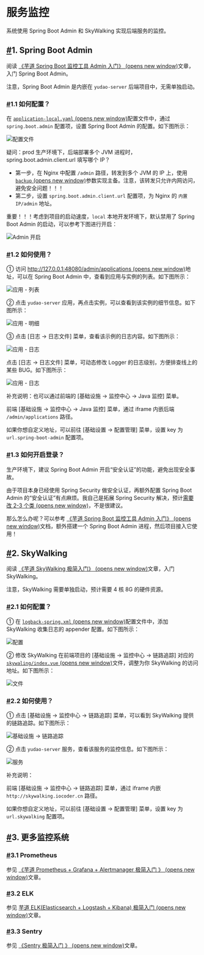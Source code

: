 # 服务监控

系统使用 Spring Boot Admin 和 SkyWalking 实现后端服务的监控。

## [#](https://doc.iocoder.cn/server-monitor/#_1-spring-boot-admin)1. Spring Boot Admin

阅读 [《芋道 Spring Boot 监控工具 Admin 入门》 (opens new window)](https://www.iocoder.cn/Spring-Boot/Admin/?yudao)文章，入门 Spring Boot Admin。

注意，Spring Boot Admin 是内嵌在 `yudao-server` 后端项目中，无需单独启动。

### [#](https://doc.iocoder.cn/server-monitor/#_1-1-如何配置)1.1 如何配置？

在 [`application-local.yaml` (opens new window)](https://github.com/YunaiV/ruoyi-vue-pro/blob/master/yudao-server/src/main/resources/application-local.yaml#L136-L146)配置文件中，通过 `spring.boot.admin` 配置项，设置 Spring Boot Admin 的配置。如下图所示：

![ 配置文件](https://doc.iocoder.cn/img/%E6%9C%8D%E5%8A%A1%E7%9B%91%E6%8E%A7/01.png)

疑问：prod 生产环境下，后端部署多个 JVM 进程时，spring.boot.admin.client.url 填写哪个 IP？

- 第一步，在 Nginx 中配置 `/admin` 路径，转发到多个 JVM 的 IP 上，使用 [`backup` (opens new window)](https://blog.csdn.net/bolg_hero/article/details/73382117)参数实现主备。注意，该转发只允许内网访问，避免安全问题！！！
- 第二步，设置 `spring.boot.admin.client.url` 配置项，为 Nginx 的 `内置 IP/admin` 地址。

重要！！！考虑到项目的启动速度，`local` 本地开发环境下，默认禁用了 Spring Boot Admin 的启动，可以参考下图进行开启：

![Admin 开启](https://doc.iocoder.cn/img/%E6%9C%8D%E5%8A%A1%E7%9B%91%E6%8E%A7/Admin%E5%BC%80%E5%90%AF.png)

### [#](https://doc.iocoder.cn/server-monitor/#_1-2-如何使用)1.2 如何使用？

① 访问 [http://127.0.0.1:48080/admin/applications (opens new window)](http://127.0.0.1:48080/admin/applications)地址，可以在 Spring Boot Admin 中，查看到应用与实例的列表。如下图所示：

![应用 - 列表](https://doc.iocoder.cn/img/%E6%9C%8D%E5%8A%A1%E7%9B%91%E6%8E%A7/02.png)

② 点击 `yudao-server` 应用，再点击实例，可以查看到该实例的细节信息。如下图所示：

![应用 - 明细](https://doc.iocoder.cn/img/%E6%9C%8D%E5%8A%A1%E7%9B%91%E6%8E%A7/03.png)

③ 点击 [日志 -> 日志文件] 菜单，查看该示例的日志内容。如下图所示：

![应用 - 日志](https://doc.iocoder.cn/img/%E6%9C%8D%E5%8A%A1%E7%9B%91%E6%8E%A7/04.png)

点击 [日志 -> 日志文件] 菜单，可动态修改 Logger 的日志级别，方便排查线上的某些 BUG。如下图所示：

![应用 - 日志](https://doc.iocoder.cn/img/%E6%9C%8D%E5%8A%A1%E7%9B%91%E6%8E%A7/05.png)

补充说明：也可以通过前端的 [基础设施 -> 监控中心 -> Java 监控] 菜单。

前端 [基础设施 -> 监控中心 -> Java 监控] 菜单，通过 iframe 内嵌后端 `/admin/applications` 路径。

如果你想自定义地址，可以前往 [基础设置 -> 配置管理] 菜单，设置 key 为 `url.spring-boot-admin` 配置项。

### [#](https://doc.iocoder.cn/server-monitor/#_1-3-如何开启登录)1.3 如何开启登录？

生产环境下，建议 Spring Boot Admin 开启“安全认证”的功能，避免出现安全事故。

由于项目本身已经使用 Spring Security 做安全认证，再额外配置 Spring Boot Admin 的“安全认证”有点麻烦。我自己是拓展 Spring Security 解决，预计[需要改 2-3 个类 (opens new window)](https://yunai1024.notion.site/druid-admin-9d856cf606a74e5e9f07438b03b0142b?pvs=4)，不是很建议。

那么怎么办呢？可以参考 [《芋道 Spring Boot 监控工具 Admin 入门》 (opens new window)](https://www.iocoder.cn/Spring-Boot/Admin/)文档，额外搭建一个 Spring Boot Admin 进程，然后项目接入它使用！

## [#](https://doc.iocoder.cn/server-monitor/#_2-skywalking)2. SkyWalking

阅读 [《芋道 SkyWalking 极简入门》 (opens new window)](https://www.iocoder.cn/SkyWalking/install/?yudao)文章，入门 SkyWalking。

注意，SkyWalking 需要单独启动，预计需要 4 核 8G 的硬件资源。

### [#](https://doc.iocoder.cn/server-monitor/#_2-1-如何配置)2.1 如何配置？

① 在 [`logback-spring.xml` (opens new window)](https://github.com/YunaiV/ruoyi-vue-pro/blob/master/yudao-server/src/main/resources/logback-spring.xml)配置文件中，添加 SkyWalking 收集日志的 appender 配置。如下图所示：

![ 配置](https://doc.iocoder.cn/img/%E6%9C%8D%E5%8A%A1%E7%9B%91%E6%8E%A7/10.png)

② 修改 SkyWalking 在前端项目的 [基础设施 -> 监控中心 -> 链路追踪] 对应的 [`skywaling/index.vue` (opens new window)](https://github.com/yudaocode/yudao-ui-admin-vue2/blob/master/src/views/infra/skywalking/index.vue#L11)文件，调整为你 SkyWalking 的访问地址。如下图所示：

![ 文件](https://doc.iocoder.cn/img/%E6%9C%8D%E5%8A%A1%E7%9B%91%E6%8E%A7/11.png)

### [#](https://doc.iocoder.cn/server-monitor/#_2-2-如何使用)2.2 如何使用？

① 点击 [基础设施 -> 监控中心 -> 链路追踪] 菜单，可以看到 SkyWalking 提供的链路追踪。如下图所示：

![基础设施 -> 链路追踪](https://doc.iocoder.cn/img/%E6%9C%8D%E5%8A%A1%E7%9B%91%E6%8E%A7/21.png)

② 点击 `yudao-server` 服务，查看该服务的监控信息。如下图所示：

![ 服务](https://doc.iocoder.cn/img/%E6%9C%8D%E5%8A%A1%E7%9B%91%E6%8E%A7/22.png)

补充说明：

前端 [基础设施 -> 监控中心 -> 链路追踪] 菜单，通过 iframe 内嵌 `http://skywalking.iocoder.cn` 路径。

如果你想自定义地址，可以前往 [基础设置 -> 配置管理] 菜单，设置 key 为 `url.skywalking` 配置项。

## [#](https://doc.iocoder.cn/server-monitor/#_3-更多监控系统)3. 更多监控系统

### [#](https://doc.iocoder.cn/server-monitor/#_3-1-prometheus)3.1 Prometheus

参见 [《芋道 Prometheus + Grafana + Alertmanager 极简入门 》 (opens new window)](https://www.iocoder.cn/Prometheus/install/?yudao)文章。

### [#](https://doc.iocoder.cn/server-monitor/#_3-2-elk)3.2 ELK

参见 [芋道 ELK(Elasticsearch + Logstash + Kibana) 极简入门 (opens new window)](https://www.iocoder.cn/Elasticsearch/ELK-install/?yudao)文章。

### [#](https://doc.iocoder.cn/server-monitor/#_3-3-sentry)3.3 Sentry

参见 [《Sentry 极简入门 》 (opens new window)](https://www.iocoder.cn/Sentry/install/?yudao)文章。